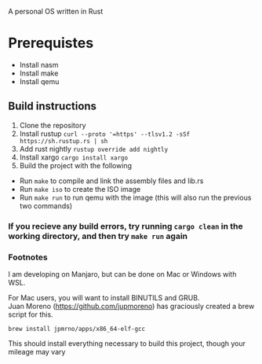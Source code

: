 A personal OS written in Rust

# Prerequistes
- Install nasm
- Install make
- Install qemu

## Build instructions
1. Clone the repository
2. Install rustup
```curl --proto '=https' --tlsv1.2 -sSf https://sh.rustup.rs | sh```
3. Add rust nightly
```rustup override add nightly```
4. Install xargo
```cargo install xargo```
5. Build the project with the following
- Run ```make``` to compile and link the assembly files and lib.rs
- Run ```make iso``` to create the ISO image
- Run ```make run``` to run qemu with the image (this will also run the previous two commands)

### If you recieve any build errors, try running ```cargo clean``` in the working directory, and then try ```make run``` again

### Footnotes
I am developing on Manjaro, but can be done on Mac or Windows with WSL.

For Mac users, you will want to install BINUTILS and GRUB. <br /> Juan Moreno (https://github.com/jupmoreno) has graciously created a brew script for this.

```brew install jpmrno/apps/x86_64-elf-gcc``` 

This should install everything necessary to build this project, though your mileage may vary<br />
